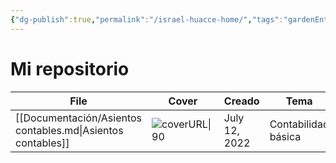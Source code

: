 ```yaml
---
{"dg-publish":true,"permalink":"/israel-huacce-home/","tags":"gardenEntry","dgHomeLink":true,"dgPassFrontmatter":false,"dgShowBacklinks":false,"dgShowLocalGraph":false,"dgShowInlineTitle":false}
---
```



# Mi repositorio


| File                                                        | Cover                                                                                                                | Creado        | Tema                |
| ----------------------------------------------------------- | -------------------------------------------------------------------------------------------------------------------- | ------------- | ------------------- |
| [[Documentación/Asientos contables.md\|Asientos contables]] | ![coverURL\|90](https://encrypted-tbn0.gstatic.com/images?q=tbn:ANd9GcTF01qcBhvDFE5Qhy-NCiHvieQYEORUOqNRFQ&usqp=CAU) | July 12, 2022 | Contabilidad básica |

